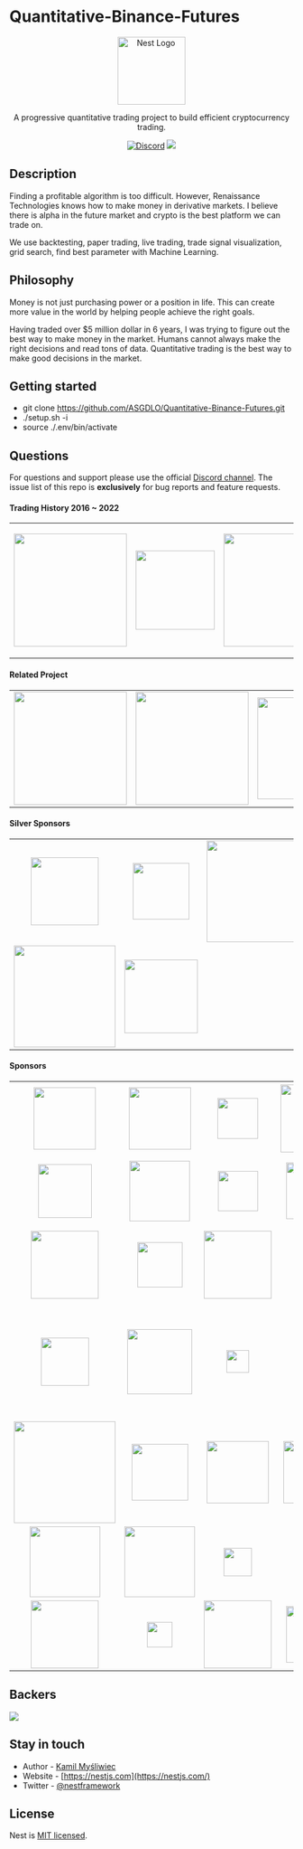 # Quantitative-Binance-Futures

<p align="center">
  <a href="http://nestjs.com/" target="blank"><img src="https://cdn.discordapp.com/icons/875346679568691250/5b6795312241b769b6085a4507be94d4.webp?size=96" width="120" alt="Nest Logo" /></a>
</p>


  <p align="center">A progressive quantitative trading project to build efficient cryptocurrency trading.</p>
 <p align="center"> 
<a href="https://discord.gg/BZdbEKbgDj" target="_blank"><img src="https://img.shields.io/badge/discord-online-brightgreen.svg" alt="Discord"/></a>
  <a href="https://paypal.me/hoon33710?country.x=KR&locale.x=ko_KR" target="_blank"><img src="https://img.shields.io/badge/Donate-PayPal-ff3f59.svg"/></a>
 </p>
   
  
</p>
  <!--[![Backers on Open Collective](https://opencollective.com/nest/backers/badge.svg)](https://opencollective.com/nest#backer)
  [![Sponsors on Open Collective](https://opencollective.com/nest/sponsors/badge.svg)](https://opencollective.com/nest#sponsor)-->

## Description

Finding a profitable algorithm is too difficult. However, Renaissance Technologies knows how to make money in derivative markets. I believe there is alpha in the future market and crypto is the best platform we can trade on.</p>

We use backtesting, paper trading, live trading, trade signal visualization, grid search, find best parameter with Machine Learning.

## Philosophy

<p>Money is not just purchasing power or a position in life. This can create more value in the world by helping people achieve the right goals. </p>

Having traded over $5 million dollar in 6 years, I was trying to figure out the best way to make money in the market. Humans cannot always make the right decisions and read tons of data. Quantitative trading is the best way to make good decisions in the market.

## Getting started

* git clone https://github.com/ASGDLO/Quantitative-Binance-Futures.git
* ./setup.sh -i
* source ./.env/bin/activate

## Questions

For questions and support please use the official [Discord channel](https://discord.gg/MUPX4kxD6t). The issue list of this repo is **exclusively** for bug reports and feature requests.

#### Trading History 2016 ~ 2022

<table style="text-align:center;"><tr><td>

<a  target="_blank"><img src="https://cdn.discordapp.com/attachments/794857815709450242/1051310164453638194/image.png" width="200" valign="middle" /></a></td>
<td> 
<a  target="_blank"><img src="https://cdn.discordapp.com/attachments/794857815709450242/1051337356180983949/image.png" width="140" valign="middle" /></a></td>
<td>
<a target="_blank"><img src="https://media.discordapp.net/attachments/794857815709450242/1051338274519658526/image.png?width=1378&height=467" width="200" valign="middle" /></a></td>
<td>
<a target="_blank"><img src="https://media.discordapp.net/attachments/794857815709450242/1052580607978385488/image.png?width=624&height=630" width="185" valign="middle" /></a></td>
<td>
<a target="_blank"><img src="https://media.discordapp.net/attachments/794857815709450242/1052581168840712242/image.png" width="185" valign="middle" /></a></td>
</table>

#### Related Project
<table style="text-align:center;"><tr>
  <td><a href="https://github.com/Fractal-crypto/Blockchain_fund_nft" target="_blank"><img src="https://nestjs.com/img/trilon.svg" width="200" valign="middle" /></a></td>
  <td><a href="https://www.redhat.com" target="_blank"><img src="https://nestjs.com/img/red-hat-logo.svg" width="200" valign="middle" /></a></td>
<td>
<a href="https://github.com/Sanofi-IADC" target="_blank"><img src="https://docs.nestjs.com/assets/sponsors/sanofi.png" width="180" valign="middle" /></a></td>
<td>
<a href="https://nx.dev" target="_blank"><img src="https://nestjs.com/img/nx-logo.png" height="45" valign="middle" /></a></td>
<td>
<a href="https://valor-software.com/" target="_blank"><img src="https://docs.nestjs.com/assets/sponsors/valor-software.png" width="170" valign="middle" /></a></td>
<td>
<a href="https://amplication.com/" target="_blank"><img src="https://nestjs.com/img/amplication-logo.svg" width="190" valign="middle" /></a></td>
</tr></table>



#### Silver Sponsors

<table style="text-align:center;"><tr><td>
<a href="https://neoteric.eu/" target="_blank"><img src="https://nestjs.com/img/neoteric-cut.png" width="120" valign="middle" /></a> </td><td>
  <a href="http://gojob.com" target="_blank"><img src="http://nestjs.com/img/gojob-logo.png" valign="middle" width="100" /></a> </td><td>
<a href="https://www.myleodsc.com/" target="_blank"><img src="https://nestjs.com/img/myleo-logo.png" width="180" valign="middle" /></td><td>
<a href="https://careers.meetdandy.com/?gh_src=063ba61e3us" target="_blank"><img src="https://nestjs.com/img/dandy-roles-logo.svg" width="150" valign="middle" /></td><td>
<a href="https://www.castlecraft.in" target="_blank"><img src="https://nestjs.com/img/castlecraft-logo.png" width="150" valign="middle" /></td>
<td><a href="https://www.tinystacks.com" target="_blank"><img src="https://nestjs.com/img/tinystacks-logo.png#1" width="140" valign="middle" /></td>
<td><a href="https://n.inc" target="_blank"><img src="https://nestjs.com/img/n-inc-logo.svg" width="120" valign="middle" /></td></tr><tr>
<td><a href="https://bilberrry.com/" target="_blank"><img src="https://nestjs.com/img/bilberrry-logo.svg" width="180" valign="middle" /></td>
<td><a href="https://ipinfo.ai/" target="_blank"><img src="https://nestjs.com/img/ipinfo-logo.png" width="130" valign="middle" /></td></tr>
</table>

#### Sponsors

<table><tr><td align="center" valign="middle">
<a href="https://www.swingdev.io" target="_blank"><img src="https://nestjs.com/img/swingdev-logo.svg#1" width="110" valign="middle" /> </a></td><td align="center" valign="middle">
<a href="https://www.novologic.com/" target="_blank"><img src="https://nestjs.com/img/novologic.png" width="110" valign="middle" /></a> </td><td align="center" valign="middle">
<a href="https://ever.co/" target="_blank"><img src="https://nestjs.com/img/ever-logo.png" width="72" valign="middle" /></a>  </td><td align="center" valign="middle">
<a href="https://blokt.com" target="_blank"><img src="https://nestjs.com/img/blokt-logo.png" width="120" valign="middle" /></a>  </td><td align="center" valign="middle">
  <a href="http://architectnow.net/" target="_blank"><img src="https://nestjs.com/img/architectnow.png" width="125" valign="middle" /></a> </td><td align="center" valign="middle">
  <a href="https://quander.io/" target="_blank"><img src="https://nestjs.com/img/quander.png" width="100" valign="middle" /></a> </td></tr><tr><td align="center" valign="middle">
  <a href="https://mantro.net/" target="_blank"><img src="https://nestjs.com/img/mantro-logo.svg" width="95" valign="middle" /></a> </td><td align="center" valign="middle">
  <a href="https://triplebyte.com/" target="_blank"><img src="https://nestjs.com/img/triplebyte.png" width="107" valign="middle" /></a> </td><td align="center" valign="middle">
<a href="https://reposit.co.uk/" target="_blank"><img src="https://nestjs.com/img/reposit-logo.png" width="71" valign="middle" /></a></td><td align="center" valign="middle">
<a href="https://nearpod.com/" target="_blank"><img src="https://nestjs.com/img/nearpod-logo.svg" width="100" valign="middle" /></a> </td><td align="center" valign="middle">
<a href="https://clay.global/" target="_blank"><img src="https://nestjs.com/img/clay-logo.svg" width="75" valign="middle" /></a> </td><td align="center" valign="middle">
<a href="https://firesticktricks.com" target="_blank"><img src="https://nestjs.com/img/firesticktricks-logo.png" width="120" valign="middle" /></a></td></tr><tr><td align="center" valign="middle">
<a href="https://www.codeguesser.co.uk" target="_blank"><img src="https://nestjs.com/img/codeguesser-logo.svg" width="120" valign="middle" /></a> </td><td align="center" valign="middle">
<a href="https://f-a.nz/" target="_blank"><img src="https://nestjs.com/img/franz.svg" width="80" valign="middle" /></a> </td><td align="center" valign="middle">
<a href="https://sparkfabrik.com/" target="_blank"><img src="https://nestjs.com/img/sparkfabrik-logo.png" width="120" valign="middle" /></a></td><td align="center" valign="middle"><a href="https://www.thebigphonestore.co.uk/" target="_blank"><img src="https://nestjs.com/img/the-big-phone-store-logo.png" width="65" valign="middle" /></a></td>
  <td align="center" valign="middle">
  <a href="https://genuinebee.com/" target="_blank"><img src="https://nestjs.com/img/genuinebee.svg" width="97" valign="middle" /></a> </td>
<td align="center" valign="middle"><a href="https://sanyodigital.com/" target="_blank"><img src="https://nestjs.com/img/sanyo-digital.png" width="130" valign="middle" /></a></td></tr><tr><td align="center" valign="middle"><a href="https://vpn-review.com/vpn-for-torrenting" target="_blank"><img src="https://nestjs.com/img/vpn-review-logo.png" width="85" valign="middle" /></a></td><td align="center" valign="middle"><a href="https://lambda-it.ch/" target="_blank"><img src="https://nestjs.com/img/lambda-it-logo.svg" width="115" valign="middle" /></a></td><td align="center" valign="middle"><a href="https://pickwriters.com/top-10-translation-services" target="_blank"><img src="https://nestjs.com/img/pickwriters-logo.png" width="40" valign="middle" /></a></td><td align="center" valign="middle"><a href="https://thewordpoint.com/services/localization" target="_blank"><img src="https://nestjs.com/img/thewordpoint-logo.png" width="40" valign="middle" /></a></td>
<td align="center" valign="middle"><a href="https://meercode.io/" target="_blank"><img src="https://nestjs.com/img/meercode-logo.png" width="60" valign="middle" /></a></td>
  <td align="center" valign="middle"><a href="https://www.najlepszeplatformyforex.pl/blog/broker-xtb/" target="_blank"><img src="https://nestjs.com/img/npf-logo.jpg" width="200" valign="middle" /></a></td></tr><tr>
<td align="center" valign="middle"><a href="https://thestandarddaily.com/" target="_blank"><img src="https://nestjs.com/img/the-standard-daily-logo.png" width="180" valign="middle" /></a></td>
<td align="center" valign="middle"><a href="https://houseofangular.io/" target="_blank"><img src="https://nestjs.com/img/house-of-angular.png" width="100" valign="middle" /></a></td>
<td align="center" valign="middle"><a href="https://rocketech.it/cases/?utm_source=google&utm_medium=badge&utm_campaign=nestjs" target="_blank"><img src="https://nestjs.com/img/rocketech-logo.svg" width="110" valign="middle" /></a></td>
  <td align="center" valign="middle"><a href="https://www.bystored.com/" target="_blank"><img src="https://nestjs.com/img/stored-logo.svg" width="110" valign="middle" /></a></td>
  <td align="center" valign="middle"><a href="https://studyclerk.com/pay-for-research-paper" target="_blank"><img src="https://nestjs.com/img/studyclerk-logo.png" width="125" valign="middle" /></a></td><td align="center" valign="middle"><a href="https://xyndata.com" target="_blank"><img src="https://nestjs.com/img/xyndata-logo.png" width="125" valign="middle" /></a></td></tr><tr>
  <td align="center" valign="middle"><a href="https://www.anonymistic.com/" target="_blank"><img src="https://nestjs.com/img/anonymistic-logo.png" width="125" valign="middle" /></a></td>
<td align="center" valign="middle"><a href="https://www.naologic.com/" target="_blank"><img src="https://nestjs.com/img/naologic-logo.svg" width="125" valign="middle" /></a></td>
  <td align="center" valign="middle"><a href="https://messaged.com/" target="_blank"><img src="https://nestjs.com/img/messaged-logo.png" width="50" valign="middle" /></a></td>
  <td align="center" valign="middle"><a href="https://triplecore.io" target="_blank"><img src="https://nestjs.com/img/triplecore-logo.svg" width="50" valign="middle" /></a></td>
   <td align="center" valign="middle"><a href="https://klqc.de" target="_blank"><img src="https://nestjs.com/img/klcqcl-logo.png" width="120" valign="middle" /></a></td>
   <td align="center" valign="middle"><a href="https://thecasinowizard.com/bonuses/no-deposit-bonuses/" target="_blank"><img src="https://nestjs.com/img/casinowizard-logo.png" width="120" valign="middle" /></a></td></tr><tr>
     <td align="center" valign="middle"><a href="https://polygon-software.ch/" target="_blank"><img src="https://nestjs.com/img/polygon-logo.svg" width="120" valign="middle" /></a></td>
   <td align="center" valign="middle"><a href="https://mobilereality.pl/" target="_blank"><img src="https://nestjs.com/img/mobile-reality-logo.png" width="45" valign="middle" /></a></td>
     <td align="center" valign="middle"><a href="https://boringowl.io/" target="_blank"><img src="https://nestjs.com/img/boringowl-logo.svg" width="120" valign="middle" /></a></td>
 <td align="center" valign="middle"><a href="https://www.mobilefactory.jp/" target="_blank"><img src="https://nestjs.com/img/mobilefactory-logo.png" width="100" valign="middle" /></a></td>
 <td align="center" valign="middle"><a href="https://nordbot.app/" target="_blank"><img src="https://nestjs.com/img/nordbot-logo.png" width="120" valign="middle" /></a></td>
 <td align="center" valign="middle"><a href="https://doppio.sh/" target="_blank"><img src="https://nestjs.com/img/dopiosh-logo.png" width="50" valign="middle" /></a></td>
  </tr></table>

## Backers

<a href="https://opencollective.com/nest" target="_blank"><img src="https://opencollective.com/nest/backers.svg?width=1000"></a>

## Stay in touch

* Author - [Kamil Myśliwiec](https://twitter.com/kammysliwiec)
* Website - [https://nestjs.com](https://nestjs.com/)
* Twitter - [@nestframework](https://twitter.com/nestframework)

## License

Nest is [MIT licensed](LICENSE).
